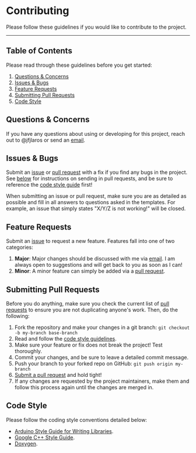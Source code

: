 # Contributing
Please follow these guidelines if you would like to contribute to the project.

---

## Table of Contents
Please read through these guidelines before you get started:

1. [Questions & Concerns](#questions--concerns)
2. [Issues & Bugs](#issues--bugs)
3. [Feature Requests](#feature-requests)
4. [Submitting Pull Requests](#submitting-pull-requests)
5. [Code Style](#code-style)

## Questions & Concerns
If you have any questions about using or developing for this project, reach out
to @jfjlaros or send an [email][email].

## Issues & Bugs
Submit an [issue][issues] or [pull request][compare] with a fix if you find any
bugs in the project. See [below](#submitting-pull-requests) for instructions on
sending in pull requests, and be sure to reference the [code style
guide](#code-style) first!

When submitting an issue or pull request, make sure you are as detailed as
possible and fill in all answers to questions asked in the templates. For
example, an issue that simply states "X/Y/Z is not working!" will be closed.

## Feature Requests
Submit an [issue][issues] to request a new feature. Features fall into one of
two categories:

1. **Major**: Major changes should be discussed with me via [email][email]. I am
   always open to suggestions and will get back to you as soon as I can!
2. **Minor**: A minor feature can simply be added via a [pull request][compare].

## Submitting Pull Requests
Before you do anything, make sure you check the current list of [pull
requests][pull] to ensure you are not duplicating anyone's work. Then, do the
following:

1. Fork the repository and make your changes in a git branch: `git checkout -b
   my-branch base-branch`
2. Read and follow the [code style guidelines](#code-style).
3. Make sure your feature or fix does not break the project! Test thoroughly.
4. Commit your changes, and be sure to leave a detailed commit message.
5. Push your branch to your forked repo on GitHub: `git push origin my-branch`
6. [Submit a pull request][compare] and hold tight!
7. If any changes are requested by the project maintainers, make them and
   follow this process again until the changes are merged in.

## Code Style
Please follow the coding style conventions detailed below:

- [Arduino Style Guide for Writing Libraries][api].
- [Google C++ Style Guide][cppguide].
- [Doxygen][doxygen].


[email]: mailto:jlaros@fixedpoint.nl
[issues]: https://github.com/jfjlaros/serialMux/issues/new
[compare]: https://github.com/jfjlaros/serialMux/compare
[pull]: https://github.com/jfjlaros/serialMux/pulls
[api]: https://www.arduino.cc/en/Reference/APIStyleGuide
[cppguide]: https://google.github.io/styleguide/cppguide.html
[doxygen]: http://doxygen.nl/
